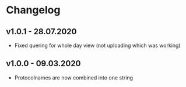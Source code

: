# Changelog

## v1.0.1 - 28.07.2020
 * Fixed quering for whole day view (not uploading which was working)

## v1.0.0 - 09.03.2020
 * Protocolnames are now combined into one string